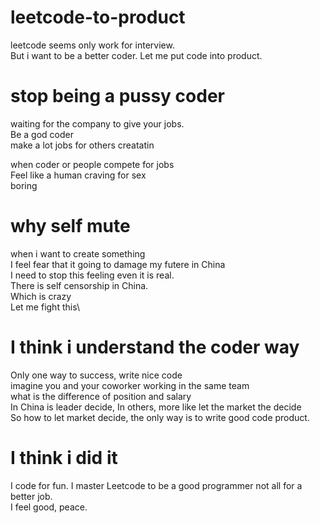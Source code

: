 # leetcode-to-product
leetcode seems only work for interview.    
But i want to be a better coder. Let me put code into product.


# stop being a pussy coder
waiting for the company to give your jobs.   
Be a god coder  
make  a lot jobs for others
creatatin

when coder or people compete for jobs\
Feel like a human craving for sex\
boring

# why self mute
when i want to create something \
I feel fear that it going to damage my futere in China\
I need to stop this feeling even it is real.\
There is self censorship in China.\
Which is crazy\
Let me fight this\


# I think i understand the coder way
Only one way to success, write nice code\
imagine you and your coworker working in the same team\
what is the difference of position and salary\
In China is leader decide, In others, more like let the market the decide\
So how to let market decide, the only way is to write good code product.

# I think i did it
I code for fun. 
I master Leetcode to be a good programmer not all for a better job.  
I feel good, peace.  
